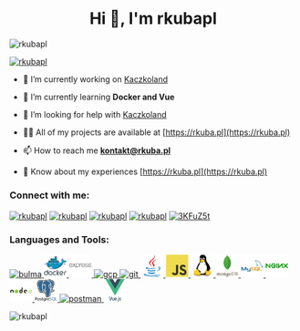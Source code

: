 <h1 align="center">Hi 👋, I'm rkubapl</h1>
<p align="left"> <img src="https://komarev.com/ghpvc/?username=rkubapl&label=Profile%20views&color=0e75b6&style=flat-square" alt="rkubapl" /> </p>

<p align="left"> <a href="https://twitter.com/rkubapl" target="blank"><img src="https://img.shields.io/twitter/follow/rkubapl?logo=twitter&style=for-the-badge" alt="rkubapl" /></a> </p>

- 🔭 I’m currently working on [Kaczkoland](https://kaczkoland.pl)

- 🌱 I’m currently learning **Docker and Vue**

- 🤝 I’m looking for help with [Kaczkoland](https://kaczkoland.pl)

- 👨‍💻 All of my projects are available at [https://rkuba.pl](https://rkuba.pl)

- 📫 How to reach me **kontakt@rkuba.pl**

- 📄 Know about my experiences [https://rkuba.pl](https://rkuba.pl)

<h3 align="left">Connect with me:</h3>
<p align="left">
<a href="https://twitter.com/rkubapl" target="blank"><img align="center" src="https://cdn.jsdelivr.net/npm/simple-icons@3.0.1/icons/twitter.svg" alt="rkubapl" height="30" width="40" /></a>
<a href="https://fb.com/rkubapl" target="blank"><img align="center" src="https://cdn.jsdelivr.net/npm/simple-icons@3.0.1/icons/facebook.svg" alt="rkubapl" height="30" width="40" /></a>
<a href="https://instagram.com/rkubapl" target="blank"><img align="center" src="https://cdn.jsdelivr.net/npm/simple-icons@3.0.1/icons/instagram.svg" alt="rkubapl" height="30" width="40" /></a>
<a href="https://www.youtube.com/channel/UCdupJ-JLCWGcvPU2Ek3RprQ" target="blank"><img align="center" src="https://cdn.jsdelivr.net/npm/simple-icons@3.0.1/icons/youtube.svg" alt="rkubapl" height="30" width="40" /></a>
<a href="https://discord.gg/3KFuZ5t" target="blank"><img align="center" src="https://cdn.jsdelivr.net/npm/simple-icons@3.0.1/icons/discord.svg" alt="3KFuZ5t" height="30" width="40" /></a>
</p>

<h3 align="left">Languages and Tools:</h3>
<p align="left"> <a href="https://bulma.io/" target="_blank"> <img src="https://raw.githubusercontent.com/gilbarbara/logos/804dc257b59e144eaca5bc6ffd16949752c6f789/logos/bulma.svg" alt="bulma" width="40" height="40"/> </a> <a href="https://www.docker.com/" target="_blank"> <img src="https://raw.githubusercontent.com/devicons/devicon/master/icons/docker/docker-original-wordmark.svg" alt="docker" width="40" height="40"/> </a> <a href="https://expressjs.com" target="_blank"> <img src="https://raw.githubusercontent.com/devicons/devicon/master/icons/express/express-original-wordmark.svg" alt="express" width="40" height="40"/> </a> <a href="https://cloud.google.com" target="_blank"> <img src="https://www.vectorlogo.zone/logos/google_cloud/google_cloud-icon.svg" alt="gcp" width="40" height="40"/> </a> <a href="https://git-scm.com/" target="_blank"> <img src="https://www.vectorlogo.zone/logos/git-scm/git-scm-icon.svg" alt="git" width="40" height="40"/> </a> <a href="https://www.java.com" target="_blank"> <img src="https://raw.githubusercontent.com/devicons/devicon/master/icons/java/java-original.svg" alt="java" width="40" height="40"/> </a> <a href="https://developer.mozilla.org/en-US/docs/Web/JavaScript" target="_blank"> <img src="https://raw.githubusercontent.com/devicons/devicon/master/icons/javascript/javascript-original.svg" alt="javascript" width="40" height="40"/> </a> <a href="https://www.linux.org/" target="_blank"> <img src="https://raw.githubusercontent.com/devicons/devicon/master/icons/linux/linux-original.svg" alt="linux" width="40" height="40"/> </a> <a href="https://www.mongodb.com/" target="_blank"> <img src="https://raw.githubusercontent.com/devicons/devicon/master/icons/mongodb/mongodb-original-wordmark.svg" alt="mongodb" width="40" height="40"/> </a> <a href="https://www.mysql.com/" target="_blank"> <img src="https://raw.githubusercontent.com/devicons/devicon/master/icons/mysql/mysql-original-wordmark.svg" alt="mysql" width="40" height="40"/> </a> <a href="https://www.nginx.com" target="_blank"> <img src="https://raw.githubusercontent.com/devicons/devicon/master/icons/nginx/nginx-original.svg" alt="nginx" width="40" height="40"/> </a> <a href="https://nodejs.org" target="_blank"> <img src="https://raw.githubusercontent.com/devicons/devicon/master/icons/nodejs/nodejs-original-wordmark.svg" alt="nodejs" width="40" height="40"/> </a> <a href="https://www.postgresql.org" target="_blank"> <img src="https://raw.githubusercontent.com/devicons/devicon/master/icons/postgresql/postgresql-original-wordmark.svg" alt="postgresql" width="40" height="40"/> </a> <a href="https://postman.com" target="_blank"> <img src="https://www.vectorlogo.zone/logos/getpostman/getpostman-icon.svg" alt="postman" width="40" height="40"/> </a> <a href="https://vuejs.org/" target="_blank"> <img src="https://raw.githubusercontent.com/devicons/devicon/master/icons/vuejs/vuejs-original-wordmark.svg" alt="vuejs" width="40" height="40"/> </a> </p>

<p><img align="left" src="https://github-readme-stats.vercel.app/api/top-langs?username=rkubapl&show_icons=true&locale=en&layout=compact" alt="rkubapl" /></p>
